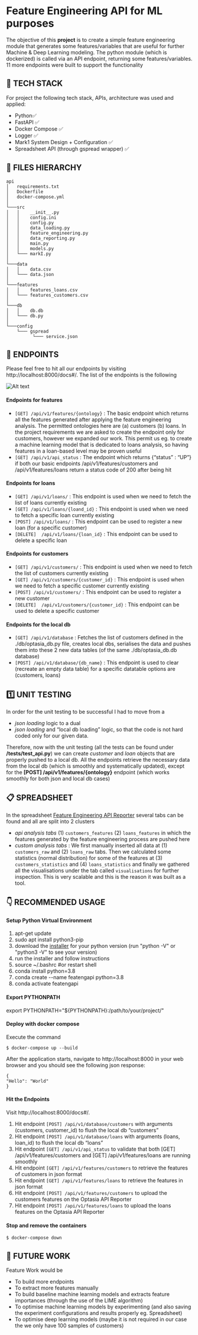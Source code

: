 # Feature Engineering API for ML purposes
The objective of this **project** is to create a simple feature engineering module that generates some features/variables that are useful for further Machine & Deep Learning modeling. The python module (which is dockerized) is called via an API endpoint, returning some features/variables. 11 more endpoints were built to support the functionality



## 🚀 TECH STACK

For project the following tech stack, APIs, architecture was used and applied: 

* Python✅
* FastAPI ✅
* Docker Compose ✅
* Logger ✅
* Mark1 System Design + Configuration ✅
* Spreadsheet API (through gspread wrapper) ✅




## 📁 FILES HIERARCHY

```
api
│   requirements.txt
│   Dockerfile    
│   docker-compose.yml   
│
└───src
│   │    __init__.py
│   │    config.ini
│   │    config.py
│   │    data_loading.py 
│   │    feature_engineering.py
│   │    data_reporting.py 
│   │    main.py
│   │    models.py
│   └─── markI.py
│
└───data
│   │    data.csv
│   └─── data.json
│  
└───features
│   │    features_loans.csv
│   └─── features_customers.csv
│ 
└───db
│   │    db.db
│   └─── db.py
│  
└───config
    └─── gspread
          └─── service.json
```









## 📌 ENDPOINTS

Please feel free to hit all our endpoints by visiting http://localhost:8000/docs#/. The list of the endpoints is the following

![Alt text](https://github.com/jimmyg1997/ml-feature-engineering-fastapi-docker/blob/main/images/fastapi.png?raw=true "Feature Engineering API")



#### Endpoints for features
* ```[GET] /api/v1/features/{ontology}``` : The basic endpoint which returns all the features generated after applying the feature engineering analysis. The permitted ontologies here are (a) customers (b) loans. In the project requirements we are asked to create the endpoint only for customers, however we expanded our work. This permit us eg. to create a machine learning model that is dedicated to loans analysis, so having features in a loan-based level may be proven useful
* ```[GET] /api/v1/api_status``` : The endpoint which returns {“status” : “UP”} if both our basic endpoints /api/v1/features/customers  and /api/v1/features/loans return a status code of 200 after being hit

#### Endpoints for loans
* ```[GET] /api/v1/loans/``` : This endpoint is used when we need to fetch the list of loans currently existing
* ```[GET] /api/v1/loans/{loand_id}``` : This endpoint is used when we need to fetch a specific loan currently existing
* ```[POST] /api/v1/loans/``` : This endpoint can be used to register a new loan (for a specific customer)
* ```[DELETE]  /api/v1/loans/{loan_id}``` : This endpoint can be used to delete a specific loan

#### Endpoints for customers
* ```[GET] /api/v1/customers/``` : This endpoint is used when we need to fetch the list of customers currently existing
* ```[GET] /api/v1/customers/{customer_id}``` : This endpoint is used when we need to fetch a specific customer currently existing
* ```[POST] /api/v1/customers/``` : This endpoint can be used to register a new customer
* ```[DELETE]  /api/v1/customers/{customer_id}``` : This endpoint can be used to delete a specific customer


#### Endpoints for the local db
* ```[GET] /api/v1/database``` : Fetches the list of customers defined in the ./db/optasia_db.py file, creates local dbs, serialises the data and pushes them into these 2 new data tables (of the same ./db/optasia_db.db database)
* ```[POST] /api/v1/database/{db_name}``` : This endpoint is used to clear (recreate an empty data table) for a specific datatable options are (customers, loans) 





## 1️⃣ UNIT TESTING

In order for the unit testing to be successful I had to move from a 

* *json loading* logic to a dual 
* *json loading* and “local db loading” logic, so that the code is not hard coded only for our given data. 


Therefore, now with the unit testing (all the tests can be found under **/tests/test_api.py**) we can create *customer* and *loan* objects that are properly pushed to a local db. All the endpoints retrieve the necessary data from the local db (which is smoothly and systematically updated), except for the **[POST] /api/v1/features/{ontology}** endpoint (which works smoothly for both json and local db cases)





## 📋 SPREADSHEET

In the spreadsheet [Feature Engineering API Reporter](https://docs.google.com/spreadsheets/d/1iIBuignJj5oPW7NDRlirenACJuEEeV2RZOi5X9NSH7A/edit#gid=822346508) several tabs can be found and all are split into 2 clusters

* *api analysis tabs* (1) `customers_features` (2) `loans_features` in which the features generated by the feature engineering process are pushed here
* *custom analysis tabs* : We first manually inserted all data at (1) `customers_raw` and (2) `loans_raw` tabs. Then we calculated some statistics (normal distribution) for some of the features at (3) `customers_statistics` and (4) `loans_statistics` and finally we gathered all the visualisations under the tab called `visualisations` for further inspection. This is very scalable and this is the reason it was built as a tool. 




## 👇 RECOMMENDED USAGE

####  Setup Python Virtual Environment
1. apt-get update
2. sudo apt install python3-pip
3. download the [installer](https://docs.conda.io/en/latest/miniconda.html#linux-installers) for your python version 
(run "python -V" or "python3 -V" to see your version)
4. run the installer and follow instructions
5. source ~/.bashrc #or restart shell
6. conda install python=3.8
7. conda create --name featengapi python=3.8
8. conda activate featengapi

#### Export PYTHONPATH  
export PYTHONPATH="${PYTHONPATH}:/path/to/your/project/"

#### Deploy with docker compose
Execute the command 

```$ docker-compose up --build```

After the application starts, navigate to http://localhost:8000 in your web browser and you should see the following json response:

```
{
"Hello": "World"
}
```


#### Hit the Endpoints
Visit http://localhost:8000/docs#/.


1. Hit endpoint ```[POST] /api/v1/database/customers```  with arguments (customers, customer_id) to flush the local db “customers” 
2. Hit endpoint ```[POST] /api/v1/database/loans```  with arguments (loans, loan_id) to flush the local db “loans” 
3. Hit endpoint ```[GET] /api/v1/api_status``` to validate that both [GET] /api/v1/features/customers and [GET] /api/v1/features/loans are running smoothly 
4. Hit endpoint ```[GET] /api/v1/features/customers``` to retrieve the features of customers in json format 
5. Hit endpoint ```[GET] /api/v1/features/loans``` to retrieve the features in json format 
8. Hit endpoint ```[POST] /api/v1/features/customers``` to upload the customers features on the Optasia API Reporter 
9. Hit endpoint ```[POST] /api/v1/features/loans``` to upload the loans features on the Optasia API Reporter 


#### Stop and remove the containers 

```$ docker-compose down```


## 🔮 FUTURE WORK 

Feature Work would be 

* To build more endpoints
* To extract more features manually
* To build baseline machine learning models and extracts feature importances (through the use of the LIME algorithm)
* To optimise machine learning models by experimenting (and also saving the experiment configurations and results properly eg. Spreadsheet)
* To optimise deep learning models (maybe it is not required in our case the we only have 100 samples of customers) 
